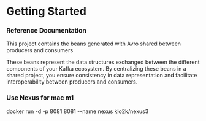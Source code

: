 # Getting Started

### Reference Documentation

This project contains the beans generated with Avro shared between producers and consumers

These beans represent the data structures exchanged between the different components of your Kafka ecosystem. By centralizing these beans in a shared project, you ensure consistency in data representation and facilitate interoperability between producers and consumers.

### Use Nexus for mac m1
docker run -d -p 8081:8081 --name nexus klo2k/nexus3 